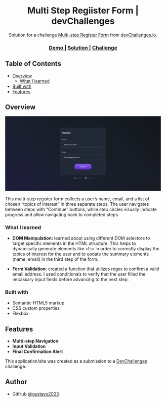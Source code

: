 <!-- Please update value in the {}  -->

<h1 align="center">Multi Step Regiister Form | devChallenges</h1>

<div align="center">
   Solution for a challenge <a href="https://devchallenges.io/challenge/multi-step-register-form" target="_blank">Multi-step Register Form</a> from <a href="http://devchallenges.io" target="_blank">devChallenges.io</a>.
</div>

<div align="center">
  <h3>
    <a href="https://gustavo2023.github.io/multi-step-register-form/">
      Demo
    </a>
    <span> | </span>
    <a href="{https://your-url-to-the-solution}">
      Solution
    </a>
    <span> | </span>
    <a href="https://devchallenges.io/challenge/multi-step-register-form">
      Challenge
    </a>
  </h3>
</div>

<!-- TABLE OF CONTENTS -->

## Table of Contents

- [Overview](#overview)
  - [What I learned](#what-i-learned)
- [Built with](#built-with)
- [Features](#features)

<!-- OVERVIEW -->

## Overview

![screenshot](./design/screencapture.png)

This multi-step register form collects a user’s name, email, and a list of chosen “topics of interest” in three separate steps. The user navigates between steps with “Continue” buttons, while step circles visually indicate progress and allow navigating back to completed steps.

### What I learned

- **DOM Manipulation:** learned about using different DOM selectors to target specific elements in the HTML structure. This helps to dynamically generate elements like `<li>` in order to correctly display the topics of interest for the user and to uodate the summary elements (name, email) in the third step of the form.

- **Form Validation:** created a function that utilizes regex to confirm a valid email address. I used conditionals to verify that the user filled the necassary input fields before advancing to the next step.

### Built with

- Semantic HTML5 markup
- CSS custom properties
- Flexbox

## Features

- **Multi-step Navigation**
- **Input Validation**
- **Final Confirmation Alert**

This application/site was created as a submission to a [DevChallenges](https://devchallenges.io/challenges-dashboard) challenge.

## Author

- GitHub [@gustavo2023](https://github.com/gustavo2023)
